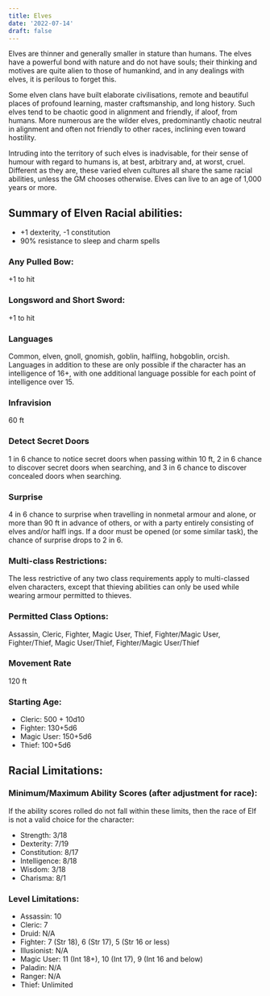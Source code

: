 ```yaml
---
title: Elves
date: '2022-07-14'
draft: false
---
```


Elves are thinner and generally smaller in stature than humans.
The elves have a powerful bond with nature and do not have
souls; their thinking and motives are quite alien to those of
humankind, and in any dealings with elves, it is perilous to
forget this.

Some elven clans have built elaborate civilisations, remote and
beautiful places of profound learning, master craftsmanship, and
long history. Such elves tend to be chaotic good in alignment and
friendly, if aloof, from humans. More numerous are the wilder
elves, predominantly chaotic neutral in alignment and often not
friendly to other races, inclining even toward hostility.

Intruding into the territory of such elves is inadvisable, for their
sense of humour with regard to humans is, at best, arbitrary
and, at worst, cruel. Different as they are, these varied elven cultures all share the same racial abilities, unless the GM chooses
otherwise. Elves can live to an age of 1,000 years or more.

## Summary of Elven Racial abilities:

- +1 dexterity, -1 constitution
- 90% resistance to sleep and charm spells

### Any Pulled Bow:

+1 to hit

### Longsword and Short Sword:

+1 to hit

### Languages

Common, elven, gnoll, gnomish, goblin, halfling,
hobgoblin, orcish. Languages in addition to these are only possible if the character has an intelligence of 16+, with one additional language possible for each point of intelligence over 15.

### Infravision

60 ft

### Detect Secret Doors

1 in 6 chance to notice secret doors when
passing within 10 ft, 2 in 6 chance to discover secret doors
when searching, and 3 in 6 chance to discover concealed doors
when searching.

### Surprise

4 in 6 chance to surprise when travelling in nonmetal armour and alone, or more than 90 ft in advance of others, or with a party entirely consisting of elves and/or halfl ings.
If a door must be opened (or some similar task), the chance of
surprise drops to 2 in 6.

### Multi-class Restrictions:

The less restrictive of any two class
requirements apply to multi-classed elven characters, except
that thieving abilities can only be used while wearing armour
permitted to thieves.

### Permitted Class Options:

Assassin, Cleric, Fighter, Magic User, Thief, Fighter/Magic User, Fighter/Thief, Magic User/Thief, Fighter/Magic User/Thief

### Movement Rate

120 ft

### Starting Age:

- Cleric: 500 + 10d10
- Fighter: 130+5d6
- Magic User: 150+5d6
- Thief: 100+5d6

## Racial Limitations:

### Minimum/Maximum Ability Scores (after adjustment for race):

If the ability scores rolled do not fall within these limits, then
the race of Elf is not a valid choice for the character:

- Strength: 3/18
- Dexterity: 7/19
- Constitution: 8/17
- Intelligence: 8/18
- Wisdom: 3/18
- Charisma: 8/1

### Level Limitations:

- Assassin: 10
- Cleric: 7
- Druid: N/A
- Fighter: 7 (Str 18), 6 (Str 17), 5 (Str 16 or less)
- Illusionist: N/A
- Magic User: 11 (Int 18+), 10 (Int 17), 9 (Int 16 and below)
- Paladin: N/A
- Ranger: N/A
- Thief: Unlimited
